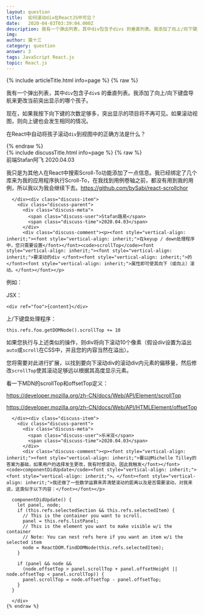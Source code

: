 ```yaml
---
layout: question
title:  如何滚动div在ReactJS中可见？
date:   2020-04-03T03:39:04.000Z
description: 我有一个弹出列表，其中div包含子divs 的垂直列表。我添加了向上/向下键盘导航来更改当前突出显示的哪个孩子。现在，如果我按下向下键的次数足够多，突...
img: 
author: 猿十三
category: question
answer: 3
tags: JavaScript React.js
topic: React.js
---
```

<div class="article-root">
  <div class="article">
    {% include articleTitle.html info=page %}
    {% raw %}
    <div class="article-content"><p><font style="vertical-align: inherit;"><font style="vertical-align: inherit;">我有一个弹出列表，其中</font></font><code>div</code><font style="vertical-align: inherit;"><font style="vertical-align: inherit;">包含子</font></font><code>div</code><font style="vertical-align: inherit;"><font style="vertical-align: inherit;">s </font><font style="vertical-align: inherit;">的垂直列表</font><font style="vertical-align: inherit;">。</font><font style="vertical-align: inherit;">我添加了向上/向下键盘导航来更改当前突出显示的哪个孩子。</font></font></p>

<p><font style="vertical-align: inherit;"><font style="vertical-align: inherit;">现在，如果我按下向下键的次数足够多，突出显示的项目将不再可见。</font><font style="vertical-align: inherit;">如果滚动视图，则向上键也会发生相同的情况。</font></font></p>

<p><font style="vertical-align: inherit;"><font style="vertical-align: inherit;">在React中自动将孩子滚动</font></font><code>div</code><font style="vertical-align: inherit;"><font style="vertical-align: inherit;">到视图中</font><font style="vertical-align: inherit;">的正确方法是什么</font><font style="vertical-align: inherit;">？</font></font></p></div>
    {% endraw %}
  </div>

  <div class="discuss-wrapper">
    {% include discussTitle.html info=page %}
    {% raw %}
    <div class="discuss-item">
        <div class="discuss-parent">
          <div class="discuss-meta">
            <span class="discuss-user">前端Stafan阿飞</span>
            <span class="discuss-time">2020.04.03</span>
          </div>
          <div class="discuss-comment"><p><font style="vertical-align: inherit;"><font style="vertical-align: inherit;">我只是为其他人在React中搜索Scroll-To功能添加了一点信息。</font><font style="vertical-align: inherit;">我已经绑定了几个库来为我的应用程序执行Scroll-To，在我找到用例卷轴之前，都没有用到我的用例，所以我以为我会继续下去。</font></font><a href="https://github.com/bySabi/react-scrollchor" rel="nofollow noreferrer"><font style="vertical-align: inherit;"><font style="vertical-align: inherit;">https://github.com/bySabi/react-scrollchor</font></font></a></p></div>
        </div>
        
      </div><div class="discuss-item">
        <div class="discuss-parent">
          <div class="discuss-meta">
            <span class="discuss-user">Stafan路易</span>
            <span class="discuss-time">2020.04.03</span>
          </div>
          <div class="discuss-comment"><p><font style="vertical-align: inherit;"><font style="vertical-align: inherit;">在keyup / down处理程序中，您只需要设置</font></font><code>scrollTop</code><font style="vertical-align: inherit;"><font style="vertical-align: inherit;">要滚动的div </font><font style="vertical-align: inherit;">的</font><font style="vertical-align: inherit;">属性即可使其向下（或向上）滚动。</font></font></p>

<p><font style="vertical-align: inherit;"><font style="vertical-align: inherit;">例如：</font></font></p>

<p><font style="vertical-align: inherit;"><font style="vertical-align: inherit;">JSX： </font></font></p>

<p><code>&lt;div ref="foo"&gt;{content}&lt;/div&gt;</code></p>

<p><font style="vertical-align: inherit;"><font style="vertical-align: inherit;">上/下键盘处理程序：</font></font></p>

<p><code>this.refs.foo.getDOMNode().scrollTop += 10</code></p>

<p><font style="vertical-align: inherit;"><font style="vertical-align: inherit;">如果您执行与上述类似的操作，则div将向下滚动10个像素（假设div设置为溢出</font></font><code>auto</code><font style="vertical-align: inherit;"><font style="vertical-align: inherit;">或</font></font><code>scroll</code><font style="vertical-align: inherit;"><font style="vertical-align: inherit;">在CSS中，并且您的内容当然在溢出）。</font></font></p>

<p><font style="vertical-align: inherit;"><font style="vertical-align: inherit;">您将需要对此进行扩展，以找到要向下滚动div的滚动div内元素的偏移量，然后修改</font></font><code>scrollTop</code><font style="vertical-align: inherit;"><font style="vertical-align: inherit;">使其滚动足够远以根据其高度显示元素。  </font></font></p>

<p><font style="vertical-align: inherit;"><font style="vertical-align: inherit;">看一下MDN的scrollTop和offsetTop定义：</font></font></p>

<p><a href="https://developer.mozilla.org/en-US/docs/Web/API/Element/scrollTop" rel="nofollow"><font style="vertical-align: inherit;"><font style="vertical-align: inherit;">https://developer.mozilla.org/zh-CN/docs/Web/API/Element/scrollTop</font></font></a></p>

<p><a href="https://developer.mozilla.org/en-US/docs/Web/API/HTMLElement/offsetTop" rel="nofollow"><font style="vertical-align: inherit;"><font style="vertical-align: inherit;">https://developer.mozilla.org/zh-CN/docs/Web/API/HTMLElement/offsetTop</font></font></a></p></div>
        </div>
        
      </div><div class="discuss-item">
        <div class="discuss-parent">
          <div class="discuss-meta">
            <span class="discuss-user">乐米亚</span>
            <span class="discuss-time">2020.04.03</span>
          </div>
          <div class="discuss-comment"><p><font style="vertical-align: inherit;"><font style="vertical-align: inherit;">要以@Michelle Tilley的答案为基础，如果用户的选择发生更改，我有时想滚动，因此我触发</font></font><code>componentDidUpdate</code><font style="vertical-align: inherit;"><font style="vertical-align: inherit;">。</font><font style="vertical-align: inherit;">我还做了一些数学运算来弄清楚滚动的距离以及是否需要滚动，对我来说，这类似于以下内容：</font></font></p>

<p></p><div class="snippet" data-lang="js" data-hide="false">
<div class="snippet-code">
<pre class="snippet-code-js lang-js prettyprint-override"><code>  componentDidUpdate() {<font></font>
    let panel, node;<font></font>
    if (this.refs.selectedSection &amp;&amp; this.refs.selectedItem) {<font></font>
      // This is the container you want to scroll.          <font></font>
      panel = this.refs.listPanel;<font></font>
      // This is the element you want to make visible w/i the container<font></font>
      // Note: You can nest refs here if you want an item w/i the selected item          <font></font>
      node = ReactDOM.findDOMNode(this.refs.selectedItem);<font></font>
    }<font></font>
<font></font>
    if (panel &amp;&amp; node &amp;&amp;<font></font>
      (node.offsetTop &gt; panel.scrollTop + panel.offsetHeight || node.offsetTop &lt; panel.scrollTop)) {<font></font>
      panel.scrollTop = node.offsetTop - panel.offsetTop;<font></font>
    }<font></font>
  }</code></pre>
</div>
</div>
<p></p></div>
        </div>
        
      </div>
    {% endraw %}
  </div>
<div>
